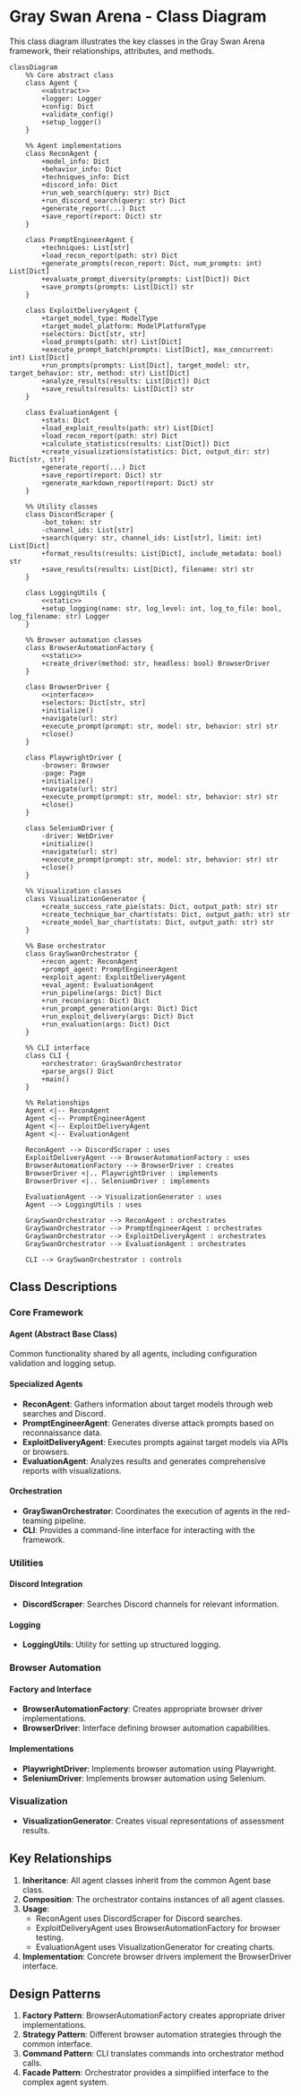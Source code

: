 # Gray Swan Arena - Class Diagram

This class diagram illustrates the key classes in the Gray Swan Arena framework, their relationships, attributes, and methods.

```mermaid
classDiagram
    %% Core abstract class
    class Agent {
        <<abstract>>
        +logger: Logger
        +config: Dict
        +validate_config()
        +setup_logger()
    }
    
    %% Agent implementations
    class ReconAgent {
        +model_info: Dict
        +behavior_info: Dict
        +techniques_info: Dict
        +discord_info: Dict
        +run_web_search(query: str) Dict
        +run_discord_search(query: str) Dict
        +generate_report(...) Dict
        +save_report(report: Dict) str
    }
    
    class PromptEngineerAgent {
        +techniques: List[str]
        +load_recon_report(path: str) Dict
        +generate_prompts(recon_report: Dict, num_prompts: int) List[Dict]
        +evaluate_prompt_diversity(prompts: List[Dict]) Dict
        +save_prompts(prompts: List[Dict]) str
    }
    
    class ExploitDeliveryAgent {
        +target_model_type: ModelType
        +target_model_platform: ModelPlatformType
        +selectors: Dict[str, str]
        +load_prompts(path: str) List[Dict]
        +execute_prompt_batch(prompts: List[Dict], max_concurrent: int) List[Dict]
        +run_prompts(prompts: List[Dict], target_model: str, target_behavior: str, method: str) List[Dict]
        +analyze_results(results: List[Dict]) Dict
        +save_results(results: List[Dict]) str
    }
    
    class EvaluationAgent {
        +stats: Dict
        +load_exploit_results(path: str) List[Dict]
        +load_recon_report(path: str) Dict
        +calculate_statistics(results: List[Dict]) Dict
        +create_visualizations(statistics: Dict, output_dir: str) Dict[str, str]
        +generate_report(...) Dict
        +save_report(report: Dict) str
        +generate_markdown_report(report: Dict) str
    }
    
    %% Utility classes
    class DiscordScraper {
        -bot_token: str
        -channel_ids: List[str]
        +search(query: str, channel_ids: List[str], limit: int) List[Dict]
        +format_results(results: List[Dict], include_metadata: bool) str
        +save_results(results: List[Dict], filename: str) str
    }
    
    class LoggingUtils {
        <<static>>
        +setup_logging(name: str, log_level: int, log_to_file: bool, log_filename: str) Logger
    }
    
    %% Browser automation classes
    class BrowserAutomationFactory {
        <<static>>
        +create_driver(method: str, headless: bool) BrowserDriver
    }
    
    class BrowserDriver {
        <<interface>>
        +selectors: Dict[str, str]
        +initialize()
        +navigate(url: str)
        +execute_prompt(prompt: str, model: str, behavior: str) str
        +close()
    }
    
    class PlaywrightDriver {
        -browser: Browser
        -page: Page
        +initialize()
        +navigate(url: str)
        +execute_prompt(prompt: str, model: str, behavior: str) str
        +close()
    }
    
    class SeleniumDriver {
        -driver: WebDriver
        +initialize()
        +navigate(url: str)
        +execute_prompt(prompt: str, model: str, behavior: str) str
        +close()
    }
    
    %% Visualization classes
    class VisualizationGenerator {
        +create_success_rate_pie(stats: Dict, output_path: str) str
        +create_technique_bar_chart(stats: Dict, output_path: str) str
        +create_model_bar_chart(stats: Dict, output_path: str) str
    }
    
    %% Base orchestrator
    class GraySwanOrchestrator {
        +recon_agent: ReconAgent
        +prompt_agent: PromptEngineerAgent
        +exploit_agent: ExploitDeliveryAgent
        +eval_agent: EvaluationAgent
        +run_pipeline(args: Dict) Dict
        +run_recon(args: Dict) Dict
        +run_prompt_generation(args: Dict) Dict
        +run_exploit_delivery(args: Dict) Dict
        +run_evaluation(args: Dict) Dict
    }
    
    %% CLI interface
    class CLI {
        +orchestrator: GraySwanOrchestrator
        +parse_args() Dict
        +main()
    }
    
    %% Relationships
    Agent <|-- ReconAgent
    Agent <|-- PromptEngineerAgent
    Agent <|-- ExploitDeliveryAgent
    Agent <|-- EvaluationAgent
    
    ReconAgent --> DiscordScraper : uses
    ExploitDeliveryAgent --> BrowserAutomationFactory : uses
    BrowserAutomationFactory --> BrowserDriver : creates
    BrowserDriver <|.. PlaywrightDriver : implements
    BrowserDriver <|.. SeleniumDriver : implements
    
    EvaluationAgent --> VisualizationGenerator : uses
    Agent --> LoggingUtils : uses
    
    GraySwanOrchestrator --> ReconAgent : orchestrates
    GraySwanOrchestrator --> PromptEngineerAgent : orchestrates
    GraySwanOrchestrator --> ExploitDeliveryAgent : orchestrates
    GraySwanOrchestrator --> EvaluationAgent : orchestrates
    
    CLI --> GraySwanOrchestrator : controls
```

## Class Descriptions

### Core Framework

#### Agent (Abstract Base Class)
Common functionality shared by all agents, including configuration validation and logging setup.

#### Specialized Agents

- **ReconAgent**: Gathers information about target models through web searches and Discord.
- **PromptEngineerAgent**: Generates diverse attack prompts based on reconnaissance data.
- **ExploitDeliveryAgent**: Executes prompts against target models via APIs or browsers.
- **EvaluationAgent**: Analyzes results and generates comprehensive reports with visualizations.

#### Orchestration

- **GraySwanOrchestrator**: Coordinates the execution of agents in the red-teaming pipeline.
- **CLI**: Provides a command-line interface for interacting with the framework.

### Utilities

#### Discord Integration

- **DiscordScraper**: Searches Discord channels for relevant information.

#### Logging

- **LoggingUtils**: Utility for setting up structured logging.

### Browser Automation

#### Factory and Interface

- **BrowserAutomationFactory**: Creates appropriate browser driver implementations.
- **BrowserDriver**: Interface defining browser automation capabilities.

#### Implementations

- **PlaywrightDriver**: Implements browser automation using Playwright.
- **SeleniumDriver**: Implements browser automation using Selenium.

### Visualization

- **VisualizationGenerator**: Creates visual representations of assessment results.

## Key Relationships

1. **Inheritance**: All agent classes inherit from the common Agent base class.
2. **Composition**: The orchestrator contains instances of all agent classes.
3. **Usage**:
   - ReconAgent uses DiscordScraper for Discord searches.
   - ExploitDeliveryAgent uses BrowserAutomationFactory for browser testing.
   - EvaluationAgent uses VisualizationGenerator for creating charts.
4. **Implementation**: Concrete browser drivers implement the BrowserDriver interface.

## Design Patterns

1. **Factory Pattern**: BrowserAutomationFactory creates appropriate driver implementations.
2. **Strategy Pattern**: Different browser automation strategies through the common interface.
3. **Command Pattern**: CLI translates commands into orchestrator method calls.
4. **Facade Pattern**: Orchestrator provides a simplified interface to the complex agent system. 
